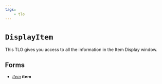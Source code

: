 ```yaml
---
tags:
    - tlo
---
```


# `DisplayItem`

This TLO gives you access to all the information in the Item Display window.

## Forms

* [_item_](../data-types/datatype-item.md) **item**
